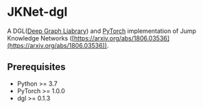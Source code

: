 # JKNet-dgl

A DGL([Deep Graph Liabrary](https://www.dgl.ai/)) and [PyTorch](https://pytorch.org/) implementation of Jump Knowledge Networks ([https://arxiv.org/abs/1806.03536](https://arxiv.org/abs/1806.03536)).

## Prerequisites

- Python >= 3.7
- PyTorch >= 1.0.0
- dgl >= 0.1.3